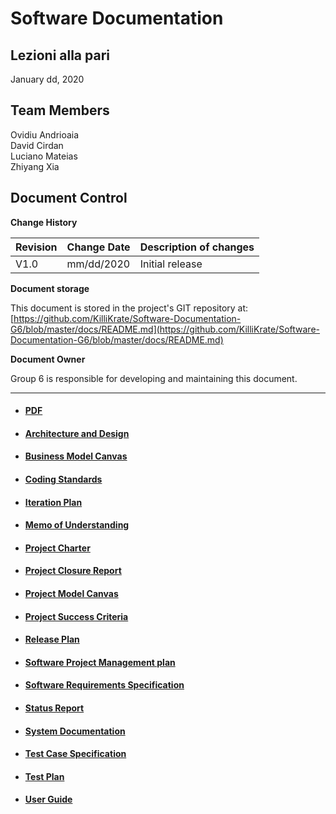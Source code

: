 # Software Documentation

## Lezioni alla pari
January dd, 2020

## Team Members
Ovidiu Andrioaia  
David Cirdan  
Luciano Mateias  
Zhiyang Xia


## Document Control
**Change History**

| Revision | Change Date | Description of changes |
| -------- | ----------- | ---------------------- |
| V1.0     | mm/dd/2020  | Initial release        |

**Document storage**

This document is stored in the project's GIT repository at:
[https://github.com/KilliKrate/Software-Documentation-G6/blob/master/docs/README.md](https://github.com/KilliKrate/Software-Documentation-G6/blob/master/docs/README.md)
 
**Document Owner**

Group 6 is responsible for developing and maintaining this document.

-----------------------------------------------------

- #### [PDF](PDF/)
- #### [Architecture and Design](Architecture%20and%20Design/)
- #### [Business Model Canvas](Business%20Model%20Canvas/)
- #### [Coding Standards](Coding%20Standards/)
- #### [Iteration Plan](Iteration%20Plan/)
- #### [Memo of Understanding](Memo%20of%20Understanding/)
- #### [Project Charter](Project%20Charter/)
- #### [Project Closure Report](Project%20Closure%20Report/)
- #### [Project Model Canvas](Project%20Model%20Canvas/)
- #### [Project Success Criteria](Project%20Success%20Criteria/)
- #### [Release Plan](Release%20Plan/)
- #### [Software Project Management plan](Software%20Project%20Management%20Plan/)
- #### [Software Requirements Specification](Software%20Requirements%20Specification/)
- #### [Status Report](Status%20Report/)
- #### [System Documentation](System%20Documentation/ )
- #### [Test Case Specification](Test%20Case%20Specification/)
- #### [Test Plan](Test%20Plan/)
- #### [User Guide](User%20Guide/)
